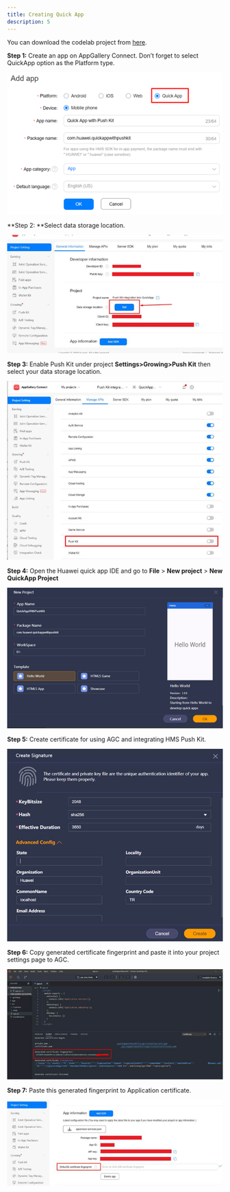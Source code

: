 ```yaml
---
title: Creating Quick App
description: 5
---
```


You can download the codelab project from [here](https://github.com/Natgho/Quick-App-with-HMS-Push-Kit).

**Step 1:** Create an app on AppGallery Connect. Don’t forget to select QuickApp option as the Platform type.

![image-20201223152251624](../assets/create_quick_app.png)

**Step 2: **Select data storage location.

![img](../assets/create_quick_app2.png)

**Step 3:** Enable Push Kit under project **Settings>Growing>Push Kit** then select your data storage location.

![img](../assets/create_quick_app3.png)

**Step 4:** Open the Huawei quick app IDE and go to **File** > **New project** > **New QuickApp Project**

![image-20201223153839498](../assets/create_quick_app4.png)

**Step 5:** Create certificate for using AGC and integrating HMS Push Kit.

![img](../assets/create_quick_app5.png)

**Step 6:** Copy generated certificate fingerprint and paste it into your project settings page to AGC.

![img](../assets/create_quick_app6.png)

**Step 7:** Paste this generated fingerprint to Application certificate.

![img](../assets/create_quick_app7.png)